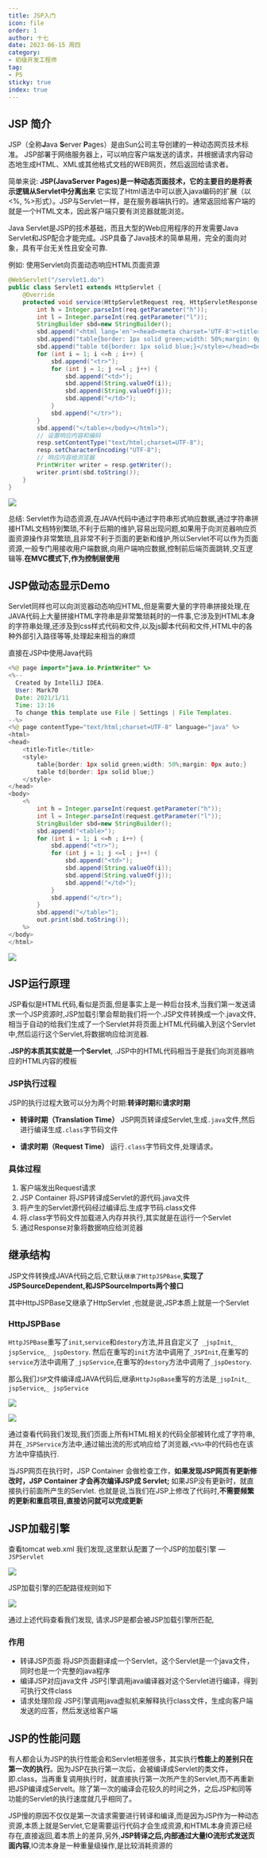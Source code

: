 ```yaml
---
title: JSP入门
icon: file
order: 1
author: 十七
date: 2023-06-15 周四
category:
- 初级开发工程师
tag:
- P5
sticky: true
index: true
---
```



## JSP 简介

JSP（全称**J**ava **S**erver **P**ages）是由Sun公司主导创建的一种动态网页技术标准。
JSP部署于网络服务器上，可以响应客户端发送的请求，并根据请求内容动态地生成HTML、XML或其他格式文档的WEB网页，然后返回给请求者。

简单来说: **JSP(JavaServer Pages)是一种动态页面技术，它的主要目的是将表示逻辑从Servlet中分离出来**
它实现了Html语法中可以嵌入java编码的扩展（以 <%, %>形式）。JSP与Servlet一样，是在服务器端执行的。通常返回给客户端的就是一个HTML文本，因此客户端只要有浏览器就能浏览。

Java Servlet是JSP的技术基础，而且大型的Web应用程序的开发需要Java Servlet和JSP配合才能完成。JSP具备了Java技术的简单易用，完全的面向对象，具有平台无关性且安全可靠.

例如: 使用Servlet向页面动态响应HTML页面资源

```java
@WebServlet("/servlet1.do")
public class Servlet1 extends HttpServlet {
    @Override
    protected void service(HttpServletRequest req, HttpServletResponse resp) throws ServletException, IOException {
        int h = Integer.parseInt(req.getParameter("h"));
        int l = Integer.parseInt(req.getParameter("l"));
        StringBuilder sbd=new StringBuilder();
        sbd.append("<html lang='en'><head><meta charset='UTF-8'><title>Title</title><style>");
        sbd.append("table{border: 1px solid green;width: 50%;margin: 0px auto;}");
        sbd.append("table td{border: 1px solid blue;}</style></head><body><table>");
        for (int i = 1; i <=h ; i++) {
            sbd.append("<tr>");
            for (int j = 1; j <=l ; j++) {
                sbd.append("<td>");
                sbd.append(String.valueOf(i));
                sbd.append(String.valueOf(j));
                sbd.append("</td>");
            }
            sbd.append("</tr>");
        }
        sbd.append("</table></body></html>");
        // 设置响应内容和编码
        resp.setContentType("text/html;charset=UTF-8");
        resp.setCharacterEncoding("UTF-8");
        // 响应内容给浏览器
        PrintWriter writer = resp.getWriter();
        writer.print(sbd.toString());
    }
}
```

![](./assets/Pasted_image_20230401183503.png)

总结:  Servlet作为动态资源,在JAVA代码中通过字符串形式响应数据,通过字符串拼接HTML文档特别繁琐,不利于后期的维护,容易出现问题,如果用于向浏览器响应页面资源操作非常繁琐,且非常不利于页面的更新和维护,所以Servlet不可以作为页面资源,一般专门用接收用户端数据,向用户端响应数据,控制前后端页面跳转,交互逻辑等.**在MVC模式下,作为控制层使用**

## JSP做动态显示Demo

Servlet同样也可以向浏览器动态响应HTML,但是需要大量的字符串拼接处理,在JAVA代码上大量拼接HTML字符串是非常繁琐耗时的一件事,它涉及到HTML本身的字符串处理,还涉及到css样式代码和文件,以及js脚本代码和文件,HTML中的各种外部引入路径等等,处理起来相当的麻烦

直接在JSP中使用Java代码
```java
<%@ page import="java.io.PrintWriter" %>
<%--
  Created by IntelliJ IDEA.
  User: Mark70
  Date: 2021/1/11
  Time: 13:16
  To change this template use File | Settings | File Templates.
--%>
<%@ page contentType="text/html;charset=UTF-8" language="java" %>
<html>
<head>
    <title>Title</title>
    <style>
        table{border: 1px solid green;width: 50%;margin: 0px auto;}
        table td{border: 1px solid blue;}
    </style>
</head>
<body>
    <%
        int h = Integer.parseInt(request.getParameter("h"));
        int l = Integer.parseInt(request.getParameter("l"));
        StringBuilder sbd=new StringBuilder();
        sbd.append("<table>");
        for (int i = 1; i <=h ; i++) {
            sbd.append("<tr>");
            for (int j = 1; j <=l ; j++) {
                sbd.append("<td>");
                sbd.append(String.valueOf(i));
                sbd.append(String.valueOf(j));
                sbd.append("</td>");
            }
            sbd.append("</tr>");
        }
        sbd.append("</table>");
        out.print(sbd.toString());
    %>
</body>
</html>
```

![](./assets/Pasted_image_20230401190913.png)

## JSP运行原理

JSP看似是HTML代码,看似是页面,但是事实上是一种后台技术,当我们第一发送请求一个JSP资源时,JSP加载引擎会帮助我们将一个.JSP文件转换成一个.java文件,相当于自动的给我们生成了一个Servlet并将页面上HTML代码编入到这个Servlet中,然后运行这个Servlet,将数据响应给浏览器.

**.JSP的本质其实就是一个Servlet**, .JSP中的HTML代码相当于是我们向浏览器响应的HTML内容的模板

### JSP执行过程

JSP的执行过程大致可以分为两个时期:**转译时期**和**请求时期**

- **转译时期（Translation Time）**
JSP网页转译成Servlet,生成`.java`文件,然后进行编译生成`.class`字节码文件

- **请求时期（Request Time）**
运行`.class`字节码文件,处理请求。

### 具体过程

1. 客户端发出Request请求
2. JSP Container 将JSP转译成Servlet的源代码.java文件
3. 将产生的Servlet源代码经过编译后.生成字节码.class文件
4. 将.class字节码文件加载进入内存并执行,其实就是在运行一个Servlet
5. 通过Response对象将数据响应给浏览器

## 继承结构

JSP文件转换成JAVA代码之后,它默认`继承了HttpJSPBase`,**实现了JSPSourceDependent,和JSPSourceImports两个接口**

其中HttpJSPBase又继承了HttpServlet ,也就是说,JSP本质上就是一个Servlet

### HttpJSPBase

`HttpJSPBase`重写了`init`,`service`和`destory`方法,并且自定义了` _jspInit`,`_ jspService`,`_ jspDestory`. 然后在重写的`init`方法中调用了`_JSPInit`,在重写的`service`方法中调用了`_jspService`,在重写的`destory`方法中调用了`_jspDestory`.

那么我们`JSP`文件编译成JAVA代码后,继承`HttpJspBase`重写的方法是`_jspInit`,`_ jspService`,`_ jspService`

![](./assets/Pasted_image_20230402223710.png)

![](./assets/Pasted_image_20230402224015.png)

通过查看代码我们发现,我们页面上所有HTML相关的代码全部被转化成了字符串,并在`_JSPService`方法中,通过输出流的形式响应给了浏览器,`<%%>`中的代码也在该方法中穿插执行.

当JSP网页在执行时，JSP Container 会做检查工作，**如果发现JSP网页有更新修改时，JSP Container 才会再次编译JSP成 Servlet;** 如果JSP没有更新时，就直接执行前面所产生的Servlet. 也就是说,当我们在JSP上修改了代码时,**不需要频繁的更新和重启项目,直接访问就可以完成更新**

## JSP加载引擎

查看tomcat web.xml 我们发现,这里默认配置了一个JSP的加载引擎 — `JSPServlet`

![](./assets/Pasted_image_20230402224258.png)

JSP加载引擎的匹配路径规则如下

![](./assets/Pasted_image_20230402224431.png)

通过上述代码查看我们发现, 请求JSP是都会被JSP加载引擎所匹配,

### 作用

- 转译JSP页面
	将JSP页面翻译成一个Servlet，这个Servlet是一个java文件，同时也是一个完整的java程序
- 编译JSP对应java文件
	JSP引擎调用java编译器对这个Servlet进行编译，得到可执行文件class
- 请求处理阶段
	JSP引擎调用java虚拟机来解释执行class文件，生成向客户端发送的应答，然后发送给客户端

## JSP的性能问题

有人都会认为JSP的执行性能会和Servlet相差很多，其实执行**性能上的差别只在第一次的执行**。因为JSP在执行第一次后，会被编译成Servlet的类文件，即.class，当再重复调用执行时，就直接执行第一次所产生的Servlet,而不再重新把JSP编译成Servelt。除了第一次的编译会花较久的时间之外，之后JSP和同等功能的Servlet的执行速度就几乎相同了。

JSP慢的原因不仅仅是第一次请求需要进行转译和编译,而是因为JSP作为一种动态资源,本质上就是Servlet,它是需要运行代码才会生成资源,和HTML本身资源已经存在,直接返回,着本质上的差异,另外,**JSP转译之后,内部通过大量IO流形式发送页面内容**,IO流本身是一种重量级操作,是比较消耗资源的